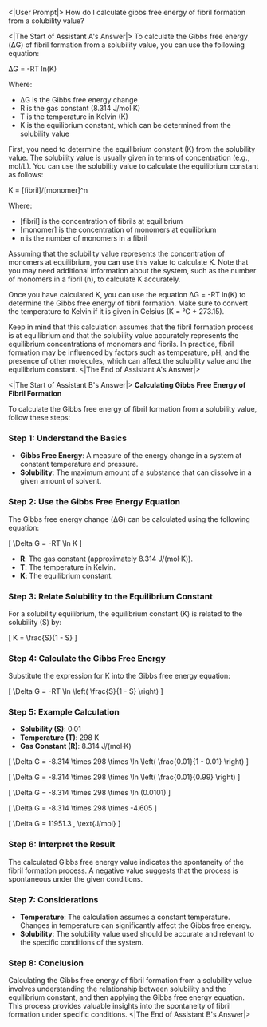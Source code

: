<|User Prompt|>
How do I calculate gibbs free energy of fibril formation from a solubility value?

<|The Start of Assistant A's Answer|>
To calculate the Gibbs free energy (ΔG) of fibril formation from a solubility value, you can use the following equation:

ΔG = -RT ln(K)

Where:
- ΔG is the Gibbs free energy change
- R is the gas constant (8.314 J/mol·K)
- T is the temperature in Kelvin (K)
- K is the equilibrium constant, which can be determined from the solubility value

First, you need to determine the equilibrium constant (K) from the solubility value. The solubility value is usually given in terms of concentration (e.g., mol/L). You can use the solubility value to calculate the equilibrium constant as follows:

K = [fibril]/[monomer]^n

Where:
- [fibril] is the concentration of fibrils at equilibrium
- [monomer] is the concentration of monomers at equilibrium
- n is the number of monomers in a fibril

Assuming that the solubility value represents the concentration of monomers at equilibrium, you can use this value to calculate K. Note that you may need additional information about the system, such as the number of monomers in a fibril (n), to calculate K accurately.

Once you have calculated K, you can use the equation ΔG = -RT ln(K) to determine the Gibbs free energy of fibril formation. Make sure to convert the temperature to Kelvin if it is given in Celsius (K = °C + 273.15).

Keep in mind that this calculation assumes that the fibril formation process is at equilibrium and that the solubility value accurately represents the equilibrium concentrations of monomers and fibrils. In practice, fibril formation may be influenced by factors such as temperature, pH, and the presence of other molecules, which can affect the solubility value and the equilibrium constant.
<|The End of Assistant A's Answer|>

<|The Start of Assistant B's Answer|>
**Calculating Gibbs Free Energy of Fibril Formation**

To calculate the Gibbs free energy of fibril formation from a solubility value, follow these steps:

### Step 1: **Understand the Basics**

- **Gibbs Free Energy**: A measure of the energy change in a system at constant temperature and pressure.
- **Solubility**: The maximum amount of a substance that can dissolve in a given amount of solvent.

### Step 2: **Use the Gibbs Free Energy Equation**

The Gibbs free energy change (ΔG) can be calculated using the following equation:

\[ \Delta G = -RT \ln K \]

- **R**: The gas constant (approximately 8.314 J/(mol·K)).
- **T**: The temperature in Kelvin.
- **K**: The equilibrium constant.

### Step 3: **Relate Solubility to the Equilibrium Constant**

For a solubility equilibrium, the equilibrium constant (K) is related to the solubility (S) by:

\[ K = \frac{S}{1 - S} \]

### Step 4: **Calculate the Gibbs Free Energy**

Substitute the expression for K into the Gibbs free energy equation:

\[ \Delta G = -RT \ln \left( \frac{S}{1 - S} \right) \]

### Step 5: **Example Calculation**

- **Solubility (S)**: 0.01
- **Temperature (T)**: 298 K
- **Gas Constant (R)**: 8.314 J/(mol·K)

\[ \Delta G = -8.314 \times 298 \times \ln \left( \frac{0.01}{1 - 0.01} \right) \]

\[ \Delta G = -8.314 \times 298 \times \ln \left( \frac{0.01}{0.99} \right) \]

\[ \Delta G = -8.314 \times 298 \times \ln (0.0101) \]

\[ \Delta G = -8.314 \times 298 \times -4.605 \]

\[ \Delta G = 11951.3 \, \text{J/mol} \]

### Step 6: **Interpret the Result**

The calculated Gibbs free energy value indicates the spontaneity of the fibril formation process. A negative value suggests that the process is spontaneous under the given conditions.

### Step 7: **Considerations**

- **Temperature**: The calculation assumes a constant temperature. Changes in temperature can significantly affect the Gibbs free energy.
- **Solubility**: The solubility value used should be accurate and relevant to the specific conditions of the system.

### Step 8: **Conclusion**

Calculating the Gibbs free energy of fibril formation from a solubility value involves understanding the relationship between solubility and the equilibrium constant, and then applying the Gibbs free energy equation. This process provides valuable insights into the spontaneity of fibril formation under specific conditions.
<|The End of Assistant B's Answer|>